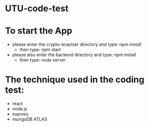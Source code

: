 # UTU-code-test

# To start the App
- please enter the crypto-anaylser directory and type: npm install
  - then type: npm start
- please also enter the backend directory and type: npm install
  - then type: node server

# The technique used in the coding test:
- react
- node.js
- express
- mongoDB ATLAS
